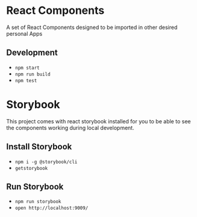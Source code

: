 # React Components

A set of React Components designed to be imported in other desired personal Apps

## Development

* `npm start`
* `npm run build`
* `npm test`

# Storybook

This project comes with react storybook installed for you to be able to see the components working during local development.

## Install Storybook

* `npm i -g @storybook/cli`
* `getstorybook`

## Run Storybook

* `npm run storybook`
* `open http://localhost:9009/`
